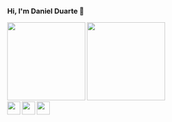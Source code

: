 ### Hi, I'm Daniel Duarte 👋

<div>
  <img height="180em" src="https://github-readme-stats.vercel.app/api?username=danrib27&theme=dracula&show_icons=true" />
  <img height="180em" src="https://github-readme-stats.vercel.app/api/top-langs/?username=danrib27&hide=html&layout=compact&theme=dracula" />
</div>
<div>
  <img height="30em" src="https://cdn.jsdelivr.net/gh/devicons/devicon/icons/react/react-original-wordmark.svg" />
  <img height="30em" src="https://cdn.jsdelivr.net/gh/devicons/devicon/icons/typescript/typescript-original.svg" />
  <img height="30em" src="https://cdn.jsdelivr.net/gh/devicons/devicon/icons/sass/sass-original.svg" />
</div>
